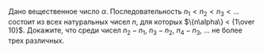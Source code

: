 Дано вещественное число $\alpha$. Последовательность $n_1 < n_2 < n_3 < \dots$ 
состоит из всех натуральных чисел $n$, для которых $\{n\alpha\} < {1\over 10}$. 
Докажите, что среди чисел $n_2-n_1$, $n_3-n_2$, $n_4-n_3$, $\dots$ 
не более трех различных.